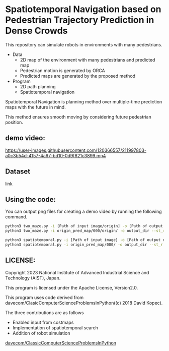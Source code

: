 # Spatiotemporal Navigation based on Pedestrian Trajectory Prediction in Dense Crowds

This repository can simulate robots in environments with many pedestrians.
- Data
  - 2D map of the environment with many pedestrians and predicted map
  - Pedestrian motion is generated by ORCA
  - Predicted maps are generated by the proposed method
- Program
  - 2D path planning
  - Spatiotemporal navigation




Spatiotemporal Navigation is planning method over multiple-time prediction maps with the future in mind.

This method ensures smooth moving by considering future pedestrian position.









## **demo video:**



https://user-images.githubusercontent.com/120366557/211997803-a0c3b54d-4157-4a67-bd10-0d9f821c3899.mp4



## **Dataset**
link

## **Using the code:**

You can output png files for creating a demo video by running the following command.

```bash
python3 two_maze.py -i [Path of input image/origin] -o [Path of output directory for simulation images] --st_r [y of a start] --st_c [x of a start] --go_r [y of a goal] --go_c [x of a goal]
python3 two_maze.py -i origin_pred_map/000/origin/ -o output_dir --st_r 270 --st_c 160 --go_r 130 --go_c 240
```

```bash
python3 spatiotemporal.py -i [Path of input image] -o [Path of output directory for simulation images] --st_r [y of a start] --st_c [x of a start] --go_r [y of a goal] --go_c [x of a goal]
python3 spatiotemporal.py -i origin_pred_map/000/ -o output_dir --st_r 270 --st_c 160 --go_r 130 --go_c 240
```

## **LICENSE:**
Copyright 2023 National Institute of Advanced Industrial Science and Technology (AIST), Japan.

This program is licensed under the Apache License, Version2.0.

This program uses code derived from davecom/ClasicComputerScienceProblemsInPython((c) 2018 David Kopec).

The three contributions are as follows
- Enabled input from costmaps
- Implementation of spatiotemporal search
- Addition of robot simulation



[davecom/ClassicComputerScienceProblemsInPython](https://github.com/davecom/ClassicComputerScienceProblemsInPython)

